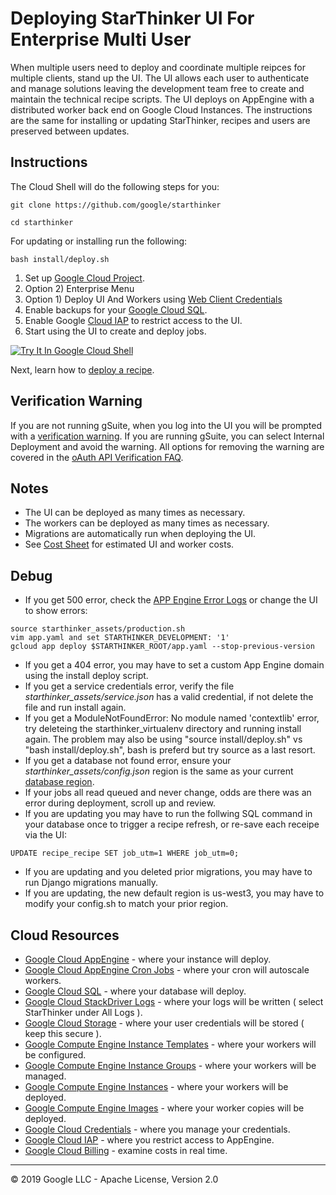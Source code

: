 # Deploying StarThinker UI For Enterprise Multi User

When multiple users need to deploy and coordinate multiple reipces for multiple clients, stand up the UI.
The UI allows each user to authenticate and manage solutions leaving the development team free to create
and maintain the technical recipe scripts.  The UI deploys on AppEngine with a distributed worker back
end on Google Cloud Instances.  The instructions are the same for installing or updating StarThinker,
recipes and users are preserved between updates.

## Instructions
The Cloud Shell will do the following steps for you:
```
git clone https://github.com/google/starthinker
```
```
cd starthinker
```

For updating or installing run the following:
```
bash install/deploy.sh
```

 1. Set up [Google Cloud Project](https://github.com/google/starthinker/blob/master/tutorials/cloud_project.md).
 1. Option 2) Enterprise Menu
 1. Option 1) Deploy UI And Workers using [Web Client Credentials](https://github.com/google/starthinker/blob/master/tutorials/cloud_client_web.md)
 1. Enable backups for your [Google Cloud SQL](https://console.cloud.google.com/sql).
 1. Enable Google [Cloud IAP](https://console.cloud.google.com/security/iap) to restrict access to the UI.
 1. Start using the UI to create and deploy jobs.

[![Try It In Google Cloud Shell](http://gstatic.com/cloudssh/images/open-btn.svg)](https://console.cloud.google.com/cloudshell/editor?cloudshell_git_repo=https%3A%2F%2Fgithub.com%2Fgoogle%2Fstarthinker&cloudshell_tutorial=tutorials/deploy_enterprise.md)

Next, learn how to [deploy a recipe](https://google.github.io/starthinker/help/).


## Verification Warning

If you are not running gSuite, when you log into the UI you will be prompted with a [verification warning](https://github.com/google/starthinker/raw/master/tutorials/images/verification.png).
If you are running gSuite, you can select Internal Deployment and avoid the warning. All options for removing the warning are covered in the [oAuth API Verification FAQ](https://support.google.com/cloud/answer/9110914).

## Notes

 - The UI can be deployed as many times as necessary.
 - The workers can be deployed as many times as necessary.
 - Migrations are automatically run when deploying the UI.
 - See [Cost Sheet](cost_sheet.md) for estimated UI and worker costs.

## Debug

- If you get 500 error, check the [APP Engine Error Logs](https://console.cloud.google.com/errors)</a> or change the UI to show errors:
```
source starthinker_assets/production.sh
vim app.yaml and set STARTHINKER_DEVELOPMENT: '1'
gcloud app deploy $STARTHINKER_ROOT/app.yaml --stop-previous-version
```
- If you get a 404 error, you may have to set a custom App Engine domain using the install deploy script.
- If you get a service credentials error, verify the file *starthinker_assets/service.json* has a valid credential, if not delete the file and run install again.
- If you get a  ModuleNotFoundError: No module named 'contextlib' error, try deleteing the starthinker_virtualenv directory and running install again. The problem may also be using "source install/deploy.sh" vs "bash install/deploy.sh", bash is preferd but try source as a last resort.
- If you get a database not found error, ensure your *starthinker_assets/config.json* region is the same as your current [database region](https://console.cloud.google.com/sql/instances).
- If your jobs all read queued and never change, odds are there was an error during deployment, scroll up and review.
- If you are updating you may have to run the follwing SQL command in your database once to trigger a recipe refresh, or re-save each receipe via the UI:
```
UPDATE recipe_recipe SET job_utm=1 WHERE job_utm=0;
```
- If you are updating and you deleted prior migrations, you may have to run Django migrations manually.
- If you are updating, the new default region is us-west3, you may have to modify your config.sh to match your prior region.

## Cloud Resources

  - [Google Cloud AppEngine](https://console.cloud.google.com/appengine) - where your instance will deploy.
  - [Google Cloud AppEngine Cron Jobs](https://console.cloud.google.com/appengine/cronjobs) - where your cron will autoscale workers.
  - [Google Cloud SQL](https://console.cloud.google.com/sql) - where your database will deploy.
  - [Google Cloud StackDriver Logs](https://console.cloud.google.com/logs/viewer) - where your logs will be written ( select StarThinker under All Logs ).
  - [Google Cloud Storage](https://console.cloud.google.com/storage/browser) - where your user credentials will be stored ( keep this secure ).
  - [Google Compute Engine Instance Templates](https://console.cloud.google.com/compute/instanceTemplates) - where your workers will be configured.
  - [Google Compute Engine Instance Groups](https://console.cloud.google.com/compute/instanceGroups) - where your workers will be managed.
  - [Google Compute Engine Instances](https://console.cloud.google.com/compute/instances) - where your workers will be deployed.
  - [Google Compute Engine Images](https://console.cloud.google.com/compute/images) - where your worker copies will be deployed.
  - [Google Cloud Credentials](https://console.cloud.google.com/apis/credentials) - where you manage your credentials.
  - [Google Cloud IAP](https://console.cloud.google.com/security/iap) - where you restrict access to AppEngine.
  - [Google Cloud Billing](https://console.cloud.google.com/billing/linkedaccount) - examine costs in real time.

---
&copy; 2019 Google LLC - Apache License, Version 2.0
